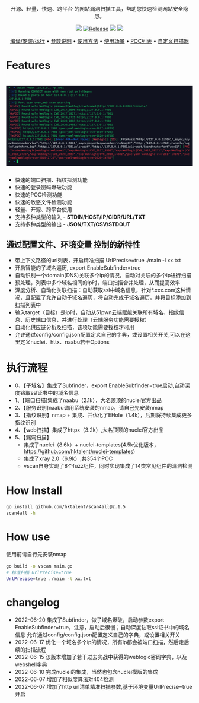 <p align="center">开源、轻量、快速、跨平台 的网站漏洞扫描工具，帮助您快速检测网站安全隐患。</p>

<p align="center">
<a href="https://github.com/hktalent/scan4all/issues"><img src="https://img.shields.io/badge/contributions-welcome-brightgreen.svg?style=flat"></a>
<a href="https://github.com/hktalent/scan4all"><img alt="Release" src="https://img.shields.io/badge/LICENSE-BSD-important"></a>
<a href="https://github.com/hktalent/scan4all/releases"><img src="https://img.shields.io/github/release/hktalent/scan4all"></a>
<a href="https://github.com/hktalent/scan4all/releases"><img src="https://img.shields.io/github/downloads/hktalent/scan4all/total?color=blueviolet"></a>
</p>

<p align="center">
  <a href="/static/Installation.md">编译/安装/运行</a> •
  <a href="/static/usage.md">参数说明</a> •
  <a href="/static/running.md">使用方法</a> •
  <a href="/static/scenario.md">使用场景</a> •
  <a href="/static/pocs.md">POC列表</a> •
  <a href="/static/development.md">自定义扫描器</a>
</p>

# Features

<h1 align="center">
  <img src="static/vscan-run.png" alt="vscan" width="850px"></a>
  <br>
</h1>

- 快速的端口扫描、指纹探测功能
- 快速的登录密码爆破功能
- 快速的POC检测功能
- 快速的敏感文件检测功能
- 轻量、开源、跨平台使用
- 支持多种类型的输入 - **STDIN/HOST/IP/CIDR/URL/TXT**
- 支持多种类型的输出 - **JSON/TXT/CSV/STDOUT**
## 通过配置文件、环境变量 控制的新特性
- 带上下文路径的url列表，开启精准扫描 UrlPrecise=true ./main -l xx.txt
- 开启智能的子域名遍历, export EnableSubfinder=true
- 自动识别一个domain(DNS)关联多个ip的情况，自动对关联的多个ip进行扫描
- 预处理，列表中多个域名相同的ip时，端口扫描合并处理，从而提高效率
- 深度分析、自动化关联扫描：自动获取ssl中域名信息，针对*.xxx.com这种情况，且配置了允许自动子域名遍历，将自动完成子域名遍历，并将目标添加到扫描列表中
- 输入target（目标）是ip时，自动从51pwn云端赋能关联所有域名、指纹信息、历史端口信息，并进行处理（云端服务功能需要授权）
- 自动化供应链分析及扫描，该项功能需要授权才可用
- 允许通过config/config.json配置定义自己的字典，或设置相关开关,可以在这里定义nuclei、httx、naabu若干Options

# 执行流程
- 0、【子域名】集成了Subfinder，export EnableSubfinder=true启动,自动深度钻取ssl证书中的域名信息
- 1、【端口扫描]集成了naabu（2.1k），大名顶顶的nuclei官方出品
- 2、【服务识别]naabu调用系统安装的nmap，请自己先安装nmap
- 3、【指纹识别】nmap + 集成、并优化了EHole（1.4k），后期将持续集成更多指纹识别
- 4、【web扫描】集成了httpx（3.2k）,大名顶顶的nuclei官方出品
- 5、【漏洞扫描】
   * 集成了nuclei（8.6k）+ nuclei-templates(4.5k优化版本，https://github.com/hktalent/nuclei-templates)
   * 集成了xray 2.0（6.9k）,共354个POC
   * vscan自身实现了8个fuzz组件，同时实现集成了14类常见组件的漏洞检测

# How Install
```bash
go install github.com/hktalent/scan4all@2.1.5
scan4all -h
```
# How use
使用前请自行先安装nmap
```bash
go build -o vscan main.go
# 精准扫描 UrlPrecise=true
UrlPrecise=true ./main -l xx.txt
```

# changelog
- 2022-06-20 集成了Subfinder，做子域名爆破，启动参数export EnableSubfinder=true，注意，启动后很慢；自动深度钻取ssl证书中的域名信息
             允许通过config/config.json配置定义自己的字典，或设置相关开关
- 2022-06-17 优化一个域名多个ip的情况，所有ip都会被端口扫描，然后走后续的扫描流程
- 2022-06-15 该版本增加了若干过去实战中获得的weblogic密码字典，以及webshell字典
- 2022-06-10 完成nuclei的集成，当然也包含nuclei模版的集成
- 2022-06-07 增加了相似度算法对404检测
- 2022-06-07 增加了http url清单精准扫描参数,基于环境变量UrlPrecise=true 开启

